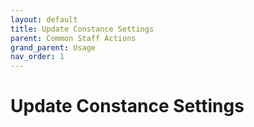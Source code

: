 ```yaml
---
layout: default
title: Update Constance Settings
parent: Common Staff Actions
grand_parent: Usage
nav_order: 1
---
```


# Update Constance Settings 